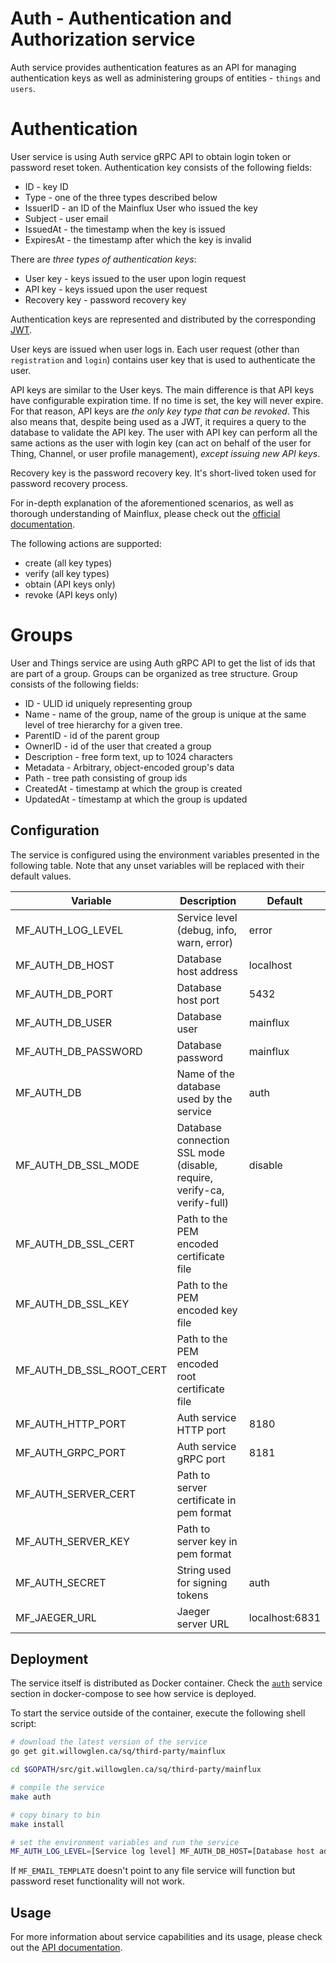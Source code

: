 # Auth - Authentication and Authorization service

Auth service provides authentication features as an API for managing authentication keys as well as administering groups of entities - `things` and `users`. 

# Authentication
User service is using Auth service gRPC API to obtain login token or password reset token. Authentication key consists of the following fields:
- ID - key ID
- Type - one of the three types described below
- IssuerID - an ID of the Mainflux User who issued the key
- Subject - user email
- IssuedAt - the timestamp when the key is issued
- ExpiresAt - the timestamp after which the key is invalid

There are *three types of authentication keys*:

- User key - keys issued to the user upon login request
- API key - keys issued upon the user request
- Recovery key - password recovery key

Authentication keys are represented and distributed by the corresponding [JWT](jwt.io).

User keys are issued when user logs in. Each user request (other than `registration` and `login`) contains user key that is used to authenticate the user.

API keys are similar to the User keys. The main difference is that API keys have configurable expiration time. If no time is set, the key will never expire. For that reason, API keys are _the only key type that can be revoked_. This also means that, despite being used as a JWT, it requires a query to the database to validate the API key. The user with API key can perform all the same actions as the user with login key (can act on behalf of the user for Thing, Channel, or user profile management), *except issuing new API keys*.

Recovery key is the password recovery key. It's short-lived token used for password recovery process.

For in-depth explanation of the aforementioned scenarios, as well as thorough
understanding of Mainflux, please check out the [official documentation][doc].

The following actions are supported:

- create (all key types)
- verify (all key types)
- obtain (API keys only)
- revoke (API keys only)

# Groups
User and Things service are using Auth gRPC API to get the list of ids that are part of a group. Groups can be organized as tree structure.
Group consists of the following fields:

- ID - ULID id uniquely representing group
- Name - name of the group, name of the group is unique at the same level of tree hierarchy for a given tree.
- ParentID - id of the parent group
- OwnerID - id of the user that created a group
- Description - free form text, up to 1024 characters
- Metadata - Arbitrary, object-encoded group's data
- Path - tree path consisting of group ids
- CreatedAt - timestamp at which the group is created
- UpdatedAt - timestamp at which the group is updated

## Configuration

The service is configured using the environment variables presented in the
following table. Note that any unset variables will be replaced with their
default values.

| Variable                  | Description                                                              | Default       |
|---------------------------|--------------------------------------------------------------------------|---------------|
| MF_AUTH_LOG_LEVEL         | Service level (debug, info, warn, error)                                 | error         |
| MF_AUTH_DB_HOST           | Database host address                                                    | localhost     |
| MF_AUTH_DB_PORT           | Database host port                                                       | 5432          |
| MF_AUTH_DB_USER           | Database user                                                            | mainflux      |
| MF_AUTH_DB_PASSWORD       | Database password                                                        | mainflux      |
| MF_AUTH_DB                | Name of the database used by the service                                 | auth          |
| MF_AUTH_DB_SSL_MODE       | Database connection SSL mode (disable, require, verify-ca, verify-full)  | disable       |
| MF_AUTH_DB_SSL_CERT       | Path to the PEM encoded certificate file                                 |               |
| MF_AUTH_DB_SSL_KEY        | Path to the PEM encoded key file                                         |               |
| MF_AUTH_DB_SSL_ROOT_CERT  | Path to the PEM encoded root certificate file                            |               |
| MF_AUTH_HTTP_PORT         | Auth service HTTP port                                                   | 8180          |
| MF_AUTH_GRPC_PORT         | Auth service gRPC port                                                   | 8181          |
| MF_AUTH_SERVER_CERT       | Path to server certificate in pem format                                 |               |
| MF_AUTH_SERVER_KEY        | Path to server key in pem format                                         |               |
| MF_AUTH_SECRET            | String used for signing tokens                                           | auth          |
| MF_JAEGER_URL             | Jaeger server URL                                                        | localhost:6831|

## Deployment

The service itself is distributed as Docker container. Check the [`auth`](https://git.willowglen.ca/sq/third-party/mainflux/blob/master/docker/docker-compose.yml#L71-L94) service section in 
docker-compose to see how service is deployed.


To start the service outside of the container, execute the following shell script:

```bash
# download the latest version of the service
go get git.willowglen.ca/sq/third-party/mainflux

cd $GOPATH/src/git.willowglen.ca/sq/third-party/mainflux

# compile the service
make auth

# copy binary to bin
make install

# set the environment variables and run the service
MF_AUTH_LOG_LEVEL=[Service log level] MF_AUTH_DB_HOST=[Database host address] MF_AUTH_DB_PORT=[Database host port] MF_AUTH_DB_USER=[Database user] MF_AUTH_DB_PASS=[Database password] MF_AUTH_DB=[Name of the database used by the service] MF_AUTH_DB_SSL_MODE=[SSL mode to connect to the database with] MF_AUTH_DB_SSL_CERT=[Path to the PEM encoded certificate file] MF_AUTH_DB_SSL_KEY=[Path to the PEM encoded key file] MF_AUTH_DB_SSL_ROOT_CERT=[Path to the PEM encoded root certificate file] MF_AUTH_HTTP_PORT=[Service HTTP port] MF_AUTH_GRPC_PORT=[Service gRPC port] MF_AUTH_SECRET=[String used for signing tokens] MF_AUTH_SERVER_CERT=[Path to server certificate] MF_AUTH_SERVER_KEY=[Path to server key] MF_JAEGER_URL=[Jaeger server URL] $GOBIN/mainflux-auth
```

If `MF_EMAIL_TEMPLATE` doesn't point to any file service will function but password reset functionality will not work.

## Usage

For more information about service capabilities and its usage, please check out
the [API documentation](openapi.yml).

[doc]: http://mainflux.readthedocs.io
